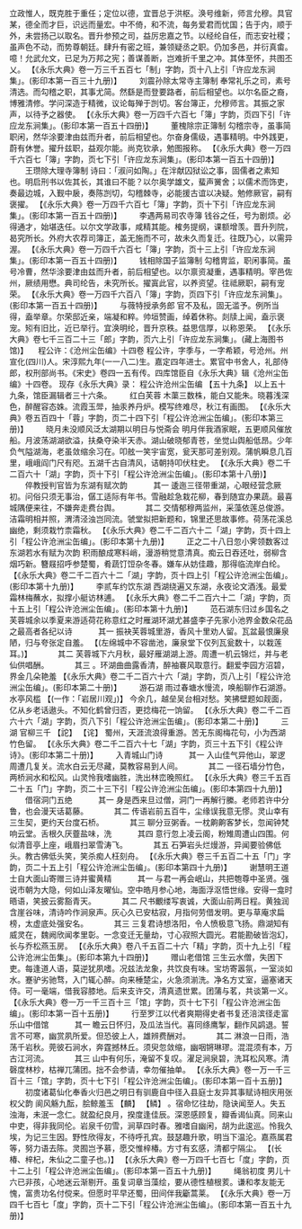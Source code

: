 <!-- { "loadSidebar": true } -->
立政惟人，既克胜于重任；定位以德，宜晋总于洪枢。涣号维新，师言允穆。具官某，德全而才巨，识远而量宏。中不倚，和不流，每务爱君而忧国；告于内，顺于外，未尝扬己以取名。晋升参预之司，益厉忠嘉之节。以经纶自任，而志安社稷；虽声色不动，而势尊朝廷。肆升有密之班，兼领疑丞之职。仍加多邑，并衍真畬。噫！允武允文，已足为万邦之宪；善谋善断，岂难折千里之冲。其体至怀，共图丕乂。
 【《永乐大典》卷一万三千五百七「制」字韵，页十八上引「许应龙东涧集」。(影印本第一百三十九册)】 
　　刘震孙除太常寺主簿制
奉常礼乐之司，素号清选。而勾稽之职，其事尤简。然繇是而登要路者，前后相望也。以尔名臣之裔，博雅清修。学问深造于精微，议论每殚于剀切。客台簿正，允穆师言。其振之家声，以待予之器使。
 【《永乐大典》卷一万四千六百七「簿」字韵，页四下引「许应龙东涧集」。(影印本第一百五十四册)】 
　　董槐除宗正簿制
勾稽宗寺，虽事简职闲，然华涂要津由兹而升者，前后相望也。尔奋身儒级，遇事精明。中外践更，蔚有休誉。擢升兹职，益观尔能。尚克钦承，勉图报称。
 【《永乐大典》卷一万四千六百七「簿」字韵，页七下引「许应龙东涧集」。(影印本第一百五十四册)】 
　　王瓒除大理寺簿制
诗曰：「淑问如陶。」在泮献囚狱讼之事，固儒者之素知也。明启刑书以佐其长，其谁曰不能？以尔奥学雄文，蜚声黉舍；以儒术而饰吏，奏最边城，入觐中扆，奏陈剀切，勾稽棘寺，必能援古谊以决疑。勉修厥官，嗣有褒擢。
 【《永乐大典》卷一万四千六百七「簿」字韵，页十下引「许应龙东涧集」。(影印本第一百五十四册)】 
　　李遇两易司农寺簿
钱谷之任，号为剧烦。必得通才，始堪迭任。以尔文学政事，咸精其能。榷务提纲，课额增羡。晋升列院，曷究所长。外府大农荐司簿正，盖无施而不可，故未久而复迁。往既乃心，以需异渥。
 【《永乐大典》卷一万四千六百七「簿」字韵，页十三上引「许应龙东涧集」。(影印本第一百五十四册)】 
　　钱相除国子监簿制
勾稽冑监，职闲事简。虽号冷曹，然华涂要津由兹而升者，前后相望也。以尔禀资凝重，遇事精明。宰邑佐州，厥绩用懋。典司纶告，未究所长。擢寘此官，以养资望。往祗厥职，嗣有宠荣。
 【《永乐大典》卷一万四千六百八「簿」字韵，页四下引「许应龙东涧集」。(影印本第一百五十四册)】 
　　与薇特授承务郎
官不及私，固无滥予。例所当得，盍举章。尔荣邸近亲，端凝和粹。帅垣赞画，绰着休称。剡牍上闻，盍示褒宠。矧有旧比，近已举行。宜涣明纶，晋升京秩。益思信厚，以称恩荣。
 【《永乐大典》卷七千三百二十三「郎」字韵，页六上引「许应龙东涧集」。(藏上海图书馆)】 
　程公许：《沧州尘缶编》十四卷
程公许，字季与，一字希颖，号沧州。州宣化(四川)人。宋淳熙九年(一一八二)生。嘉定四年进士。累官中书舍人，礼部侍郎，权刑部尚书。《宋史》卷四一五有传。四库馆臣自《永乐大典》辑《沧州尘缶编》十四卷。
现存《永乐大典》录：
程公许沧州尘缶编 【五十九条】 
以上五十九条，馆臣漏辑者三十六条。
　　红白芙蓉
木蕖三数株，能白又能朱。晓暮浅深色，醉醒容态姝。流霞玉斝，抽汞养丹炉。模写终难尽，秋江有画图。
 【《永乐大典》卷五百四十「蓉」字韵，页二十四下引「程公许沧洲尘缶编」。(影印本第三册)】 
　　晓月未没顺风泛太湖期以明日与悦斋会
明月伴我酒家眠，五更顺风催放船。月波荡湖湖欲溢，扶桑夺染半天赤。湖山破晓郁青苍，坐觉山舆船低昂。少年负气隘湖海，老虽敛缩余习在。叩舷一笑宇宙宽，瓮天那可差别观。蒲帆瞬息几百里，峨峨阎门尺有咫。五湖千古自清风，诘朝持叩伏柱史。
 【《永乐大典》卷二千二百六十「湖」字韵，页十下引「程公许沧洲尘缶编」。(影印本第十八册)】 
　　倅教授判官皆为东湖有赋次韵
　　　其一
逶迤三径带重湖，心眼经营念厥初。问俗只须无事治，僝工适际有年书。雪融趁急栽花柳，春到随宜办果蔬。最喜城隅便来往，不嫌奔走费台舆。
　　　其二
交情郁穆两监州，采藻依莲总俊游。洁霜明相并照，渭清泾浊岂同流。虢堂拟把新题和，锦里还思故事修。荷荡花溪总幽绝，剩须栽竹柰霜秋。
 【《永乐大典》卷二千二百六十二「湖」字韵，页十四上引「程公许沧洲尘缶编」。(影印本第十九册)】 
　　正之二十八日忽小霁领数客过东湖若水有赋为次韵
积雨酿成寒料峭，漫游稍觉意清真。痴云日吞还吐，弱柳含烟巧新。簪屐招呼参楚蜀，肴蔬饤饾杂冬春。嫌车从妨佳趣，那得临流岸白纶。
 【《永乐大典》卷二千二百六十二「湖」字韵，页十四上引「程公许沧洲尘缶编」。(影印本第十九册)】 
　　李贰车约饮东湖
西湖绕遍又东湖，永夜论文酒浅。最爱霜林梅蘸水，拟撑小艇访林逋。
 【《永乐大典》卷二千二百六十二「湖」字韵，页十五上引「程公许沧洲尘缶编」。(影印本第十九册)】 
　　范石湖东归过乡国名之芙蓉城余以季夏来游适荷花称意红之时雁湖环湖尤甚盛李子先家小池界金数朵花品之最高者各纪以诗
　　　其一
振袂芙蓉城里游，香风十里劝人留。瓦盆最恨廉泉陋，归与夸张定自羞。 【(左绵城中不容凿池，廉泉堂下仅列瓦瓮数十，以栽莲耳。)】 
　　　其二
芙蓉城下六月秋，最好雁湖湖上游。周遭一机云锦烂，并与老仙供唱酬。
　　　其三
。环湖曲曲露香清，醉袖褰风取意行。翻爱李园方沼碧，界金几朵艳羞
 【《永乐大典》卷二千二百六十六「湖」字韵，页八上引「程公许沧洲尘缶编」。(影印本第二十册)】 
　　游石湖
雨过春塘水慢流，唤船聊作石湖游。水亭风槛 【(一作：「岩居川观」)】 今余几，越垒吴台相对愁。笑拂壁题如觌面，亿从乡老话遨头。不知化鹤曾归否，更捻梅花一饷留。
 【《永乐大典》卷二千二百六十六「湖」字韵，页八下引「程公许沧洲尘缶编」。(影印本第二十册)】 
　　三湖
官柳三千 【詑】  【诧】 蜀州，天涯流浪得重游。苦无东阁梅花句，小为西湖竹色留。
 【《永乐大典》卷二千二百六十七「湖」字韵，页三十五下引《程公许诗》。(影印本第二十册)】 
　　入青城山门诗
　　　其一
入山佳气异他山，翠逻周遭几复关。流水白云无尽藏，莫教容易到人间。
　　　其二
一径石墙分竹色，两桥涧水和松风。山灵怜我嗜幽胜，洗出林峦晚照红。
 【《永乐大典》卷三千五百二十五「门」字韵，页二十三下引「程公许沧洲尘缶编」。(影印本第四十九册)】 
　　借宿洞门五绝
　　　其一
身是西来旦过僧，洞门一再解行縢。老师若许中分鲁，也会漫天话葛藤。
　　　其二
传语岩前五百牛，尘缘误我意无憀。灵山幸有三生契，更约天台度石桥。
　　　其三
聊分豆粥香。一枕齁齁客梦长，忽闻钟梵响云堂。舌根久厌虀盐味，洗
　　　其四
意行忽上凌云阁，粉雉周遭山四围。何似清音亭上座，峨眉扫翠雪涛飞。
　　　其五
石笋岩头烂熳游，异闻要验佛低头。教古佛低头笑，笑杀痴人枉刻舟。
 【《永乐大典》卷三千五百二十五「门」字韵，页二十五上引「程公许沧洲尘缶编」。(影印本第四十九册)】 
　　谢慧明王道士自大面山寄赠三诗并蜜黄精
　　　其一
与君一再会岷山，共把匏尊中圣贤。强说市朝为大隐，何如山泽友曜仙。空中皓月参心地，海面浮沤悟世缘。安得一龛时晤语，笑披云雾豁青天。
　　　其二
尺书覼缕写衷诚，大面山前两日程。黄独润含崖谷味，清诗吟作涧泉声。灰心久已安枯寂，月指何劳借发明。更与草庵求扁榜，太虚底处强安名。
　　　其三
三复君诗想洛阳，令人愤极意飞扬。鼎湖知有威灵在，魏阙欣闻孝里彰。一念变迁无量劫，寸心寂照大圆光。君能勘破皆泡幻，长与乔松燕玉房。
 【《永乐大典》卷八千五百二十六「精」字韵，页十九上引「程公许沧洲尘缶集」。(影印本第九十四册)】 
　　赠山老借馆
三生云水僧，失困下吏。每逢道人语，莫逆犹夙嗜。况兹法龙象，共饮良有味。宝坊寄嚣氛，一室淡如水。蹇驴劣驰骛，入门辄心醉。向来棰楚尘，火急须湔洗。净名方丈室，逼塞诸天侍。可一毫端，借我容膝地。后来支许交，清真遗世累。团蒲与茗，共谈第一义。
 【《永乐大典》卷一万一千三百十三「馆」字韵，页十七下引「程公许沧洲尘缶编」。(影印本第一百十五册)】 
　　行至罗江以代者爽期得史者书复还涪滨径走富乐山中借馆
　　　其一
瞻云日怀归，及瓜法当代。喜同绦鹰掣，翻作风鹢退。誓言不可寒，幽赏夙所爱。但恐彼上人，雄辨费酬对。
　　　其二
淋浪一日雨，浩荡千岩秋。莞彼石涧水，奔霆撼林丘。须臾忽敛缩，幽咽锵琳璆。混混须有本，万古江河流。
　　　其三
山中有何乐，淹留不复叹。濯足涧泉碧，洗耳松风寒。清磬度林杪，枯禅兀蒲团。拙不会参请，幸勿催抽单。
 【《永乐大典》卷一万一千三百十三「馆」字韵，页十七下引「程公许沧洲尘缶编」。(影印本第一百十五册)】 
　　初度诸葛仙化奉香火归邑之明日有驯鹿自中径入县庭士友异其事赋诗相庆用张权父韵
阆风觞九酝，脍鲸羞玉 【麟】  【鳞】 。宿命忆往劫，隐诀闻至人。失五浊海，未泯一念仁。就盈纪良月，揆度逢佳辰。深恩感顾复，瓣香谒仙真。同来山中吏，得非我同伦。岩泉千仞雪，涧草四时春。雅嗜自幽闲，胡为此逡巡。怜我久埃，为记三生因。野性欣得友，不待呼孔宾。鼓瑟趣升歌，明当下温沦。嘉燕属君等，努力语去陈。灵囿岂予慕，愿交惟梓椿。方寸有玄感，清都宁隔尘。 【(长椿、梓杞，朱仙之二童子也。)】 
 【《永乐大典》卷一万四千七百七「度」字韵，页十二上引「程公许沧洲尘缶编」。(影印本第一百五十九册)】 
　　绳翁初度
男儿十六已非孩，心地迷云渐剔开。虽复词章当藻绘，要从德性植根荄。谦和孝友能无愧，富贵功名付傥来。但愿时平早还蜀，田间伴我斸蒿莱。
 【《永乐大典》卷一万四千七百七「度」字韵，页十二下引「程公许沧洲尘缶编」。(影印本第一百五十九册)】 
